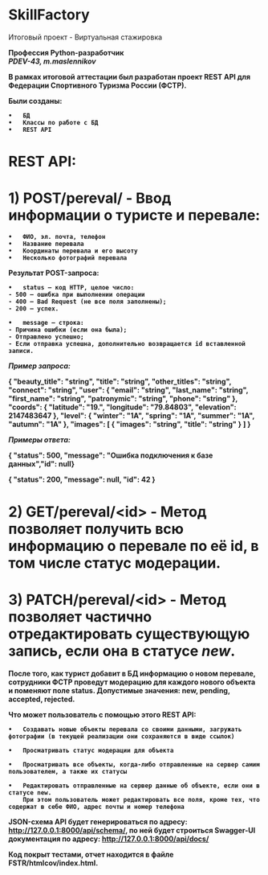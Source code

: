 # SkillFactory
Итоговый проект - Виртуальная стажировка

<b>Профессия Python-разработчик<b><br>
<i><b>PDEV-43, m.maslennikov</b></i>

В рамках итоговой аттестации был разработан проект REST API для Федерации Спортивного Туризма России (ФСТР).

**Были созданы**:

	•	БД
 	•	Классы по работе с БД
 	•	REST API

# REST API:

# 1) POST/pereval/ - Ввод информации о туристе и перевале:

	•	ФИО, эл. почта, телефон
 	•	Название перевала
	•	Координаты перевала и его высоту
 	•	Несколько фотографий перевала  

Результат POST-запроса:

	•	status — код HTTP, целое число:
    - 500 — ошибка при выполнении операции
    - 400 — Bad Request (не все поля заполнены);
    - 200 — успех.
       
	•	message — строка:
    - Причина ошибки (если она была);
    - Отправлено успешно;
    - Если отправка успешна, дополнительно возвращается id вставленной записи.
     
_Пример запроса:_

{
  "beauty_title": "string",
  "title": "string",
  "other_titles": "string",
  "connect": "string",
  "user": {
    "email": "string",
    "last_name": "string",
    "first_name": "string",
    "patronymic": "string",
    "phone": "string"
  },
  "coords": {
    "latitude": "19.",
    "longitude": "79.84803",
    "elevation": 2147483647
  },
  "level": {
    "winter": "1A",
    "spring": "1A",
    "summer": "1A",
    "autumn": "1A"
  },
  "images": [
    {
      "images": "string",
      "title": "string"
    }
  ]
}

_Примеры ответа:_

{ "status": 500, "message": "Ошибка подключения к базе данных","id": null}

{ "status": 200, "message": null, "id": 42 }


# 2) GET/pereval/\<id> - Метод позволяет получить всю информацию о перевале по её id, в том числе статус модерации.

# 3) PATCH/pereval/\<id> - Метод позволяет частично отредактировать существующую запись, если она в статусе <i>new</i>.


После того, как турист добавит в БД информацию о новом перевале, сотрудники ФСТР проведут модерацию для каждого нового объекта и поменяют поле status. Допустимые значения: new, pending, accepted, rejected.

**Что может пользователь с помощью этого REST API:**

	•	Создавать новые объекты перевала со своими данными, загружать фотографии (в текущей реализации они сохраняются в виде ссылок)
 
 	•	Просматривать статус модерации для объекта
  
  	•	Просматривать все объекты, когда-либо отправленные на сервер самим пользователем, а также их статусы
   
   	•	Редактировать отправленные на сервер данные об объекте, если они в статусе new. 
    	При этом пользователь может редактировать все поля, кроме тех, что содержат в себе ФИО, адрес почты и номер телефона
    
JSON-схема API будет генерироваться по адресу: http://127.0.0.1:8000/api/schema/, по ней будет строиться Swagger-UI документация по адресу: http://127.0.0.1:8000/api/docs/

Код покрыт тестами, отчет находится в файле FSTR/htmlcov/index.html.

